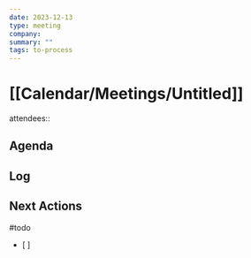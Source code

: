 ```yaml
---
date: 2023-12-13
type: meeting
company: 
summary: ""
tags: to-process
---
```

# [[Calendar/Meetings/Untitled]]

attendees:: 

## Agenda


## Log


## Next Actions
#todo
- [ ] 
